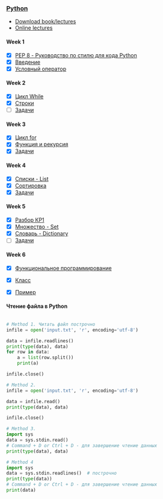### [Python](http://wiki.cs.hse.ru/Основы_и_методология_программирования_на_ПМИ_2020/2021_(основной_поток))


* [Download book/lectures](https://disk.yandex.ru/i/BkcKilJkumcPV)
* [Online lectures](https://www.coursera.org/learn/python-osnovy-programmirovaniya/home/welcome)

#### Week 1
- [x] [PEP 8 - Руководство по стилю для кода Python](https://github.com/doroteo7/HSE-Python-1/blob/master/notes/0.md)
- [x] [Введение](https://github.com/doroteo7/HSE-Python-1/blob/master/notes/1.md)
- [x] [Условный оператор](https://github.com/doroteo7/HSE-Python-1/blob/master/notes/2.md)

#### Week 2
- [x] [Цикл While](https://github.com/doroteo7/HSE-Python-1/blob/master/notes/3.md)
- [x] [Строки](https://github.com/doroteo7/HSE-Python-1/blob/master/notes/4.md)
- [ ] [Задачи](https://github.com/Loglosss/HSE-Python-1/blob/master/notes/task2.md) 

#### Week 3
- [x] [Цикл for](https://github.com/doroteo7/HSE-Python-1/blob/master/notes/6.md)
- [x] [Функция и рекурсия](https://github.com/doroteo7/HSE-Python-1/blob/master/notes/5.md)
- [x] [Задачи](https://github.com/Loglosss/HSE-Python-1/blob/master/notes/task3.md) 

#### Week 4
- [x] [Списки - List](https://github.com/doroteo7/HSE-Python-1/blob/master/notes/7.md)
- [x] [Сортировка](https://github.com/doroteo7/HSE-Python-1/blob/master/notes/8.md)
- [x] [Задачи](https://github.com/Loglosss/HSE-Python-1/blob/master/notes/task4.md) 

#### Week 5
- [x] [Разбор КР1](https://github.com/Loglosss/HSE-Python-1/blob/master/notes/quiz_1_2020.md)
- [x] [Множество - Set](https://github.com/doroteo7/HSE-Python-1/blob/master/notes/9.md)
- [x] [Словарь - Dictionary](https://github.com/doroteo7/HSE-Python-1/blob/master/notes/10.md)
- [ ] [Задачи](https://github.com/Loglosss/HSE-Python-1/blob/master/notes/task5.md)

#### Week 6
- [x] [Функциональное программирование](https://github.com/doroteo7/HSE-Python-1/blob/master/notes/11.md)
- [x] [Класс](https://github.com/doroteo7/HSE-Python-1/blob/master/notes/12.md)
- [x] [Пример](https://github.com/Loglosss/HSE-Python-1/blob/master/notes/main.py)






#### Чтение файла в Python

```python

# Method 1. Читать файл построчно
infile = open('input.txt', 'r', encoding='utf-8')

data = infile.readlines()
print(type(data), data)
for row in data:
    a = list(row.split())
    print(a)

infile.close()
```
```python
# Method 2.
infile = open('input.txt', 'r', encoding='utf-8')

data = infile.read()
print(type(data), data)

infile.close()
```

```python
# Method 3. 
import sys
data = sys.stdin.read()
# Command + D or Ctrl + D - для завершение чтение данных
print(type(data), data)
```

```python
# Method 4
import sys
data = sys.stdin.readlines()  # построчно
print(type(data))
# Command + D or Ctrl + D - для завершение чтение данных
print(data)
```
